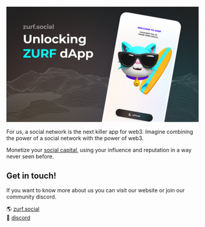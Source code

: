 ![mockup of zurf app with a mountain in a simulation](/profile/cover-zurf.png)

For us, a social network is the next killer app for web3. Imagine combining the power of a social network with the power of web3.
 
Monetize your [social capital](https://en.wikipedia.org/wiki/Social_capital), using your influence and reputation in a way never seen before.

## Get in touch!

If you want to know more about us you can visit our website or join our community discord.


🌎  [zurf.social](https://zurf.social/) <br/>
👏  [discord](https://discord.gg/qSKqGhXded)